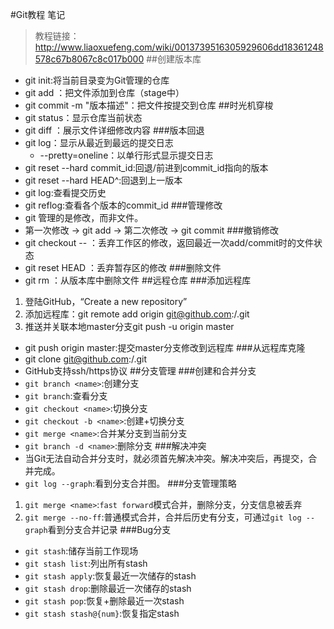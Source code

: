 ﻿#Git教程 笔记
> 教程链接：http://www.liaoxuefeng.com/wiki/0013739516305929606dd18361248578c67b8067c8c017b000
##创建版本库
+ git init:将当前目录变为Git管理的仓库
+ git add <filename>：把文件添加到仓库（stage中）
+ git commit -m "版本描述"：把文件按提交到仓库
##时光机穿梭
+ git status：显示仓库当前状态
+ git diff <filename>：展示文件详细修改内容
###版本回退
+ git log：显示从最近到最远的提交日志
	+ --pretty=oneline：以单行形式显示提交日志
+ git reset --hard commit_id:回退/前进到commit_id指向的版本
+ git reset --hard HEAD^:回退到上一版本
+ git log:查看提交历史
+ git reflog:查看各个版本的commit_id
###管理修改
+ git 管理的是修改，而非文件。
+ 第一次修改 -> git add -> 第二次修改 -> git commit
###撤销修改
+ git checkout -- <filename>：丢弃工作区的修改，返回最近一次add/commit时的文件状态
+ git reset HEAD <filename>：丢弃暂存区的修改
###删除文件
+ git rm <filename>：从版本库中删除文件
##远程仓库
###添加远程库
1. 登陆GitHub，“Create a new repository”
2. 添加远程库：git remote add origin git@github.com:<username>/<repository name>.git
3. 推送并关联本地master分支git push -u origin master
+ git push origin master:提交master分支修改到远程库
###从远程库克隆
+ git clone git@github.com:<username>/<repository name>.git
+ GitHub支持ssh/https协议
##分支管理
###创建和合并分支
+ `git branch <name>`:创建分支
+ `git branch`:查看分支
+ `git checkout <name>`:切换分支
+ `git checkout -b <name>`:创建+切换分支
+ `git merge <name>`:合并某分支到当前分支
+ `git branch -d <name>`:删除分支
###解决冲突
+ 当Git无法自动合并分支时，就必须首先解决冲突。解决冲突后，再提交，合并完成。
+ `git log --graph`:看到分支合并图。
###分支管理策略
1. `git merge <name>`:`fast forward`模式合并，删除分支，分支信息被丢弃
2. `git merge --no-ff`:普通模式合并，合并后历史有分支，可通过`git log --graph`看到分支合并记录
###Bug分支
+ `git stash`:储存当前工作现场
+ `git stash list`:列出所有stash
+ `git stash apply`:恢复最近一次储存的stash
+ `git stash drop`:删除最近一次储存的stash
+ `git stash pop`:恢复+删除最近一次stash
+ `git stash stash@{num}`:恢复指定stash